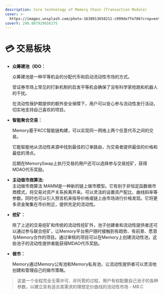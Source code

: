 ```yaml
---
description: Core technology of Memory Chain (Transaction Module)
cover: >-
  https://images.unsplash.com/photo-1638913658211-c999de7fe786?crop=entropy&cs=tinysrgb&fm=jpg&ixid=MnwxOTcwMjR8MXwxfHNlYXJjaHw4fHx0cmFkZXxlbnwwfHx8fDE2NTI5NTA1MzE&ixlib=rb-1.2.1&q=80
coverY: 298.087929656275
---
```


# 💳 交易板块



*   **众筹建池（IDO：**

    众筹建池是一种平等机会的分配代币和启动流动性市场的方式。

    受证券市场上常见的打新机制的启发平等机会确保了没有科学家抢跑和机器人的干扰。

    在流动性保护期提供的额外安全保障下，用户可以安心参与流动性发行活动，切实地支持自己喜欢的项目。
*   **智能聚合交易：**

    Memory基于KCC智能链构建，可以实现同一网络上两个任意代币之间的交易。

    它能智能地从流动性来源中找到最佳的订单路由，为交易者提供最佳的价格和最低的滑点。

    后期在MemorySwap上执行交易的用户还可以选择参与交易挖矿，获得MDAO代币奖励。
* **主动做市商算法:**\
  主动做市商算法 MAMM是一种新的链上做市模型。它有别于非恒定函数做市商模式，将交易对资产关系拆离开来。可以灵活的设置资产配比、曲线斜率等参数。同时也可以引入预言机来指导价格或链上由市场进行价格发现。它将更多资金聚集在市价附近，提供充足的流动性。
*   **挖矿：**

    除了上述的交易挖矿和传统的流动性挖矿外，池子创建者和流动性提供者还可以通过参与联合挖矿，让Memory平台用户随时接触到有趋势、有前景、愿意与Memory合作的项目。通过审核的项目可以在Memory上创建流动性池，这些池子的流动性提供者能获得MDAO代币奖励。
*   **做市：**

    Memory通过Memory公有池和Memory私有池，让流动性提供者可以灵活地创建和管理自己的做市策略。

> 这是一个全程完全无需许可、非托管的过程，用户有权配置自己池子的各种参数，以建立具有适合其需求的理想定价曲线的流动性市场 - MR.C

